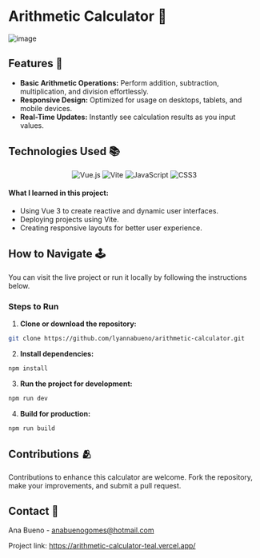 # Arithmetic Calculator 🧮

![image](https://github.com/user-attachments/assets/783d588e-9fe4-4baa-bbaa-172694c8f6da)

## Features 🌟
- **Basic Arithmetic Operations:** Perform addition, subtraction, multiplication, and division effortlessly.
- **Responsive Design:** Optimized for usage on desktops, tablets, and mobile devices.
- **Real-Time Updates:** Instantly see calculation results as you input values.

## Technologies Used 📚

<p align="center">
  <img src="https://img.shields.io/badge/vue.js-%234FC08D.svg?style=for-the-badge&logo=vue.js&logoColor=white" alt="Vue.js">
  <img src="https://img.shields.io/badge/vite-%23646CFF.svg?style=for-the-badge&logo=vite&logoColor=white" alt="Vite">
  <img src="https://img.shields.io/badge/javascript-%23F7DF1E.svg?style=for-the-badge&logo=javascript&logoColor=black" alt="JavaScript">
  <img src="https://img.shields.io/badge/css3-%231572B6.svg?style=for-the-badge&logo=css3&logoColor=white" alt="CSS3">
</p>

#### What I learned in this project:
- Using Vue 3 to create reactive and dynamic user interfaces.
- Deploying projects using Vite.
- Creating responsive layouts for better user experience.

## How to Navigate 🕹️

You can visit the live project or run it locally by following the instructions below.

### Steps to Run

1. **Clone or download the repository:**

```bash
git clone https://github.com/lyannabueno/arithmetic-calculator.git
```

2. **Install dependencies:**

```bash
npm install
```

3. **Run the project for development:**

```bash
npm run dev
```

4. **Build for production:**

```bash
npm run build
```

## Contributions 🫂

Contributions to enhance this calculator are welcome. Fork the repository, make your improvements, and submit a pull request.

## Contact 📩

Ana Bueno - anabuenogomes@hotmail.com

Project link: https://arithmetic-calculator-teal.vercel.app/
